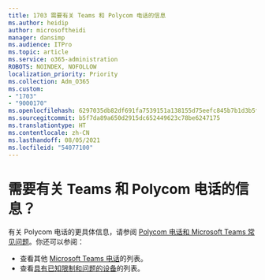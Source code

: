 ```yaml
---
title: 1703 需要有关 Teams 和 Polycom 电话的信息
ms.author: heidip
author: microsoftheidi
manager: dansimp
ms.audience: ITPro
ms.topic: article
ms.service: o365-administration
ROBOTS: NOINDEX, NOFOLLOW
localization_priority: Priority
ms.collection: Adm_O365
ms.custom:
- "1703"
- "9000170"
ms.openlocfilehash: 6297035db82df691fa7539151a138155d75eefc845b7b1d3b5f92d7fabc5e953
ms.sourcegitcommit: b5f7da89a650d2915dc652449623c78be6247175
ms.translationtype: HT
ms.contentlocale: zh-CN
ms.lasthandoff: 08/05/2021
ms.locfileid: "54077100"
---
```

# <a name="need-information-on-teams-and-polycom-phones"></a>需要有关 Teams 和 Polycom 电话的信息？

有关 Polycom 电话的更具体信息，请参阅 [Polycom 电话和 Microsoft Teams 常见问题](https://www.polycom.com/content/dam/polycom/common/documents/faqs/polycom-phones-and-microsoft-teams-faq-enus.pdf)。你还可以参阅： 

- 查看其他 [Microsoft Teams 电话](https://docs.microsoft.com/microsoftteams/phones-for-teams)的列表。 
- 查看[具有已知限制和问题的设备](https://support.office.com/article/control-calls-using-a-headset-in-teams-65d6e104-444d-4013-b8c2-f11317dd69a8)的列表。 
